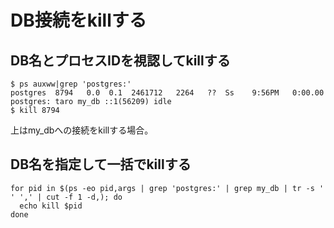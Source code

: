 ﻿# DB接続をkillする

## DB名とプロセスIDを視認してkillする

```clike
$ ps auxww|grep 'postgres:'
postgres  8794   0.0  0.1  2461712   2264   ??  Ss    9:56PM   0:00.00 postgres: taro my_db ::1(56209) idle  
$ kill 8794
```

上はmy_dbへの接続をkillする場合。

## DB名を指定して一括でkillする

```clike
for pid in $(ps -eo pid,args | grep 'postgres:' | grep my_db | tr -s ' ' ',' | cut -f 1 -d,); do
  echo kill $pid
done
```
